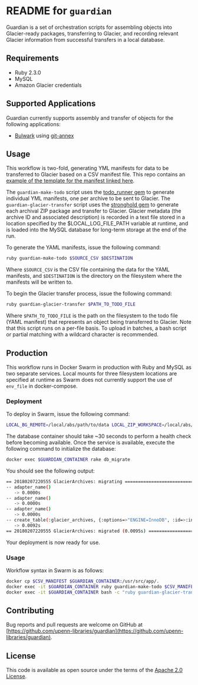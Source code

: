 # README for `guardian`

Guardian is a set of orchestration scripts for assembling objects into Glacier-ready packages, transferring to Glacier, and recording relevant Glacier information from successful transfers in a local database.

## Requirements

* Ruby 2.3.0
* MySQL
* Amazon Glacier credentials

## Supported Applications

Guardian currently supports assembly and transfer of objects for the following applications:

* [Bulwark](https://github.com/upenn-libraries/bulwark) using [git-annex](https://git-annex.branchable.com/)

## Usage

This workflow is two-fold, generating YML manifests for data to be transferred to Glacier based on a CSV manifest file.  This repo contains an [example of the template for the manifest linked here](examples/example_guardian_manifest.csv).

The `guardian-make-todo` script uses the [todo_runner gem](https://github.com/upenn-libraries/todo_runner) to generate individual YML manifests, one per archive to be sent to Glacier.  The `guardian-glacier-transfer` script uses the [stronghold gem](https://github.com/upenn-libraries/stronghold) to generate each archival ZIP package and transfer to Glacier.  Glacier metadata (the archive ID and associated description) is recorded in a text file stored in a location specified by the $LOCAL_LOG_FILE_PATH variable at runtime, and is loaded into the MySQL database for long-term storage at the end of the run. 

To generate the YAML manifests, issue the following command:

```bash 
ruby guardian-make-todo $SOURCE_CSV $DESTINATION
```

Where `$SOURCE_CSV` is the CSV file containing the data for the YAML manifests, and `$DESTINATION` is the directory on the filesystem where the manifests will be written to.

To begin the Glacier transfer process, issue the following command:

```bash
ruby guardian-glacier-transfer $PATH_TO_TODO_FILE
```

Where `$PATH_TO_TODO_FILE` is the path on the filesystem to the todo file (YAML manifest) that represents an object being transferred to Glacier.  Note that this script runs on a per-file basis.  To upload in batches, a bash script or partial matching with a wildcard character is recommended.

## Production

This workflow runs in Docker Swarm in production with Ruby and MySQL as two separate services.  Local mounts for three filesystem locations are specified at runtime as Swarm does not currently support the use of `env_file` in docker-compose.

### Deployment

To deploy in Swarm, issue the following command:

```bash
LOCAL_BG_REMOTE=/local/abs/path/to/data LOCAL_ZIP_WORKSPACE=/local/abs/path/to/workspace LOCAL_LOG_FILE=/local/abs/path/to/logsdir/ docker stack deploy -c docker-compose.yml guardian
```

The database container should take ~30 seconds to perform a health check before becoming available.  Once the service is available, execute the following command to initialize the database:

```bash
docker exec $GUARDIAN_CONTAINER rake db_migrate
```

You should see the following output:

```bash
== 20180207220555 GlacierArchives: migrating ==================================
-- adapter_name()
   -> 0.0000s
-- adapter_name()
   -> 0.0000s
-- adapter_name()
   -> 0.0000s
-- create_table(:glacier_archives, {:options=>"ENGINE=InnoDB", :id=>:integer})
   -> 0.0092s
== 20180207220555 GlacierArchives: migrated (0.0095s) =========================
```

Your deployment is now ready for use.

### Usage

Workflow syntax in Swarm is as follows:

```bash
docker cp $CSV_MANIFEST $GUARDIAN_CONTAINER:/usr/src/app/.
docker exec -it $GUARDIAN_CONTAINER ruby guardian-make-todo $CSV_MANIFEST todos/
docker exec -it $GUARDIAN_CONTAINER bash -c "ruby guardian-glacier-transfer todos/*.todo"
```

## Contributing

Bug reports and pull requests are welcome on GitHub at [https://github.com/upenn-libraries/guardian](https://github.com/upenn-libraries/guardian).

## License

This code is available as open source under the terms of the [Apache 2.0 License](https://opensource.org/licenses/Apache-2.0).
